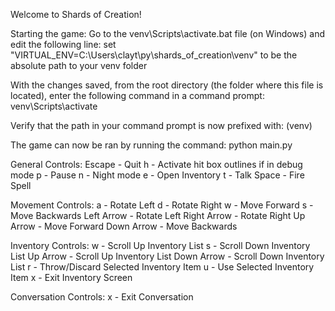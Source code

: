 Welcome to Shards of Creation!

Starting the game:
Go to the venv\Scripts\activate.bat file (on Windows) and edit the following line:
    set "VIRTUAL_ENV=C:\Users\clayt\py\shards_of_creation\venv"
to be the absolute path to your venv folder

With the changes saved, from the root directory (the folder where this file is located), enter the following command in a command prompt:
    venv\Scripts\activate

Verify that the path in your command prompt is now prefixed with:
(venv)

The game can now be ran by running the command:
    python main.py


General Controls:
Escape      - Quit
h           - Activate hit box outlines if in debug mode
p           - Pause
n           - Night mode
e           - Open Inventory
t           - Talk
Space       - Fire Spell

Movement Controls:
a           - Rotate Left
d           - Rotate Right
w           - Move Forward
s           - Move Backwards
Left Arrow  - Rotate Left
Right Arrow - Rotate Right
Up Arrow    - Move Forward
Down Arrow  - Move Backwards

Inventory Controls:
w           - Scroll Up Inventory List
s           - Scroll Down Inventory List
Up Arrow    - Scroll Up Inventory List
Down Arrow  - Scroll Down Inventory List
r           - Throw/Discard Selected Inventory Item
u           - Use Selected Inventory Item
x           - Exit Inventory Screen

Conversation Controls:
x           - Exit Conversation